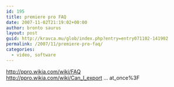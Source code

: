 ```yaml
---
id: 195
title: premiere pro FAQ
date: 2007-11-02T21:19:02+00:00
author: bronto saurus
layout: post
guid: http://kravca.mu/glob/index.php?entry=entry071102-141902
permalink: /2007/11/premiere-pro-faq/
categories:
  - video, software
---
```

<a href="http://ppro.wikia.com/wiki/FAQ" target="_blank" >http://ppro.wikia.com/wiki/FAQ</a>  
<a href="http://ppro.wikia.com/wiki/Can_I_export_multiple_titles_at_once%3F" target="_blank" >http://ppro.wikia.com/wiki/Can_I_export &#8230; at_once%3F</a>